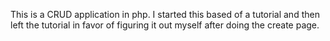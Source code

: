 This is a CRUD application in php.  I started this based of a tutorial and then left the tutorial in favor of figuring it out myself after doing the create page.
